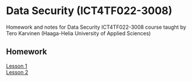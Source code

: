 # Data Security (ICT4TF022-3008)
Homework and notes for Data Security ICT4TF022-3008 course taught by Tero Karvinen (Haaga-Helia University of Applied Sciences)

<h2>Homework</h2>

[Lesson 1](Homework/Lesson1.md)  
[Lesson 2](Homework/Lesson1.md)  

